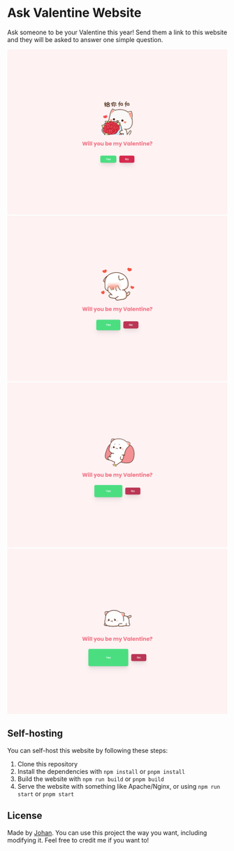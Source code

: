 # Ask Valentine Website

Ask someone to be your Valentine this year! Send them a link to this website and they will be asked to answer one simple question.

![screenshot_1](./screenshots/1.png)
![screenshot_2](./screenshots/2.png)
![screenshot_3](./screenshots/3.png)
![screenshot_4](./screenshots/4.png)

## Self-hosting

You can self-host this website by following these steps:

1. Clone this repository
2. Install the dependencies with `npm install` or `pnpm install`
3. Build the website with `npm run build` or `pnpm build`
4. Serve the website with something like Apache/Nginx, or using `npm run start` or `pnpm start`

## License

Made by [Johan](https://johanstick.fr). You can use this project the way you want, including modifying it. Feel free to credit me if you want to!